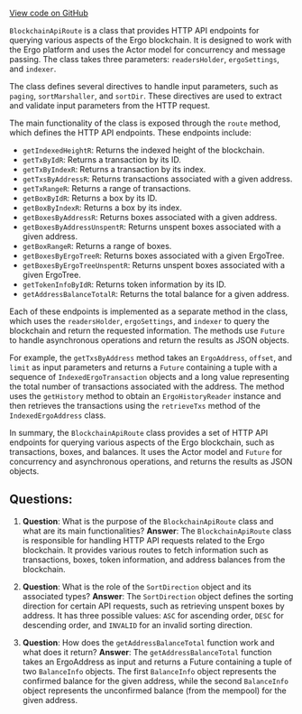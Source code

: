 [View code on GitHub](https://github.com/ergoplatform/ergo/src/main/scala/org/ergoplatform/http/api/BlockchainApiRoute.scala)

`BlockchainApiRoute` is a class that provides HTTP API endpoints for querying various aspects of the Ergo blockchain. It is designed to work with the Ergo platform and uses the Actor model for concurrency and message passing. The class takes three parameters: `readersHolder`, `ergoSettings`, and `indexer`.

The class defines several directives to handle input parameters, such as `paging`, `sortMarshaller`, and `sortDir`. These directives are used to extract and validate input parameters from the HTTP request.

The main functionality of the class is exposed through the `route` method, which defines the HTTP API endpoints. These endpoints include:

- `getIndexedHeightR`: Returns the indexed height of the blockchain.
- `getTxByIdR`: Returns a transaction by its ID.
- `getTxByIndexR`: Returns a transaction by its index.
- `getTxsByAddressR`: Returns transactions associated with a given address.
- `getTxRangeR`: Returns a range of transactions.
- `getBoxByIdR`: Returns a box by its ID.
- `getBoxByIndexR`: Returns a box by its index.
- `getBoxesByAddressR`: Returns boxes associated with a given address.
- `getBoxesByAddressUnspentR`: Returns unspent boxes associated with a given address.
- `getBoxRangeR`: Returns a range of boxes.
- `getBoxesByErgoTreeR`: Returns boxes associated with a given ErgoTree.
- `getBoxesByErgoTreeUnspentR`: Returns unspent boxes associated with a given ErgoTree.
- `getTokenInfoByIdR`: Returns token information by its ID.
- `getAddressBalanceTotalR`: Returns the total balance for a given address.

Each of these endpoints is implemented as a separate method in the class, which uses the `readersHolder`, `ergoSettings`, and `indexer` to query the blockchain and return the requested information. The methods use `Future` to handle asynchronous operations and return the results as JSON objects.

For example, the `getTxsByAddress` method takes an `ErgoAddress`, `offset`, and `limit` as input parameters and returns a `Future` containing a tuple with a sequence of `IndexedErgoTransaction` objects and a long value representing the total number of transactions associated with the address. The method uses the `getHistory` method to obtain an `ErgoHistoryReader` instance and then retrieves the transactions using the `retrieveTxs` method of the `IndexedErgoAddress` class.

In summary, the `BlockchainApiRoute` class provides a set of HTTP API endpoints for querying various aspects of the Ergo blockchain, such as transactions, boxes, and balances. It uses the Actor model and `Future` for concurrency and asynchronous operations, and returns the results as JSON objects.
## Questions: 
 1. **Question**: What is the purpose of the `BlockchainApiRoute` class and what are its main functionalities?
   **Answer**: The `BlockchainApiRoute` class is responsible for handling HTTP API requests related to the Ergo blockchain. It provides various routes to fetch information such as transactions, boxes, token information, and address balances from the blockchain.

2. **Question**: What is the role of the `SortDirection` object and its associated types?
   **Answer**: The `SortDirection` object defines the sorting direction for certain API requests, such as retrieving unspent boxes by address. It has three possible values: `ASC` for ascending order, `DESC` for descending order, and `INVALID` for an invalid sorting direction.

3. **Question**: How does the `getAddressBalanceTotal` function work and what does it return?
   **Answer**: The `getAddressBalanceTotal` function takes an ErgoAddress as input and returns a Future containing a tuple of two `BalanceInfo` objects. The first `BalanceInfo` object represents the confirmed balance for the given address, while the second `BalanceInfo` object represents the unconfirmed balance (from the mempool) for the given address.